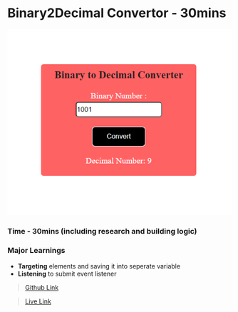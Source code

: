 # Binary2Decimal Convertor - 30mins

![Final Screenshort](./Image/Final.png)


### Time - 30mins (including research and building logic)

### Major Learnings

- **Targeting** elements and saving it into seperate variable
- **Listening** to submit event listener

> [Github Link](https://github.com/abhishek7329sharma/ClickedTheButton)

> [Live Link](https://celebrated-gelato-927076.netlify.app)